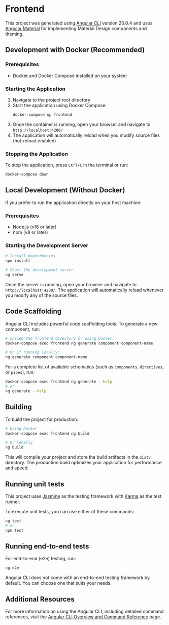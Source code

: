 # Frontend

This project was generated using [Angular CLI](https://github.com/angular/angular-cli) version 20.0.4 and uses [Angular Material](https://material.angular.io/) for implementing Material Design components and theming.

## Development with Docker (Recommended)

### Prerequisites
- Docker and Docker Compose installed on your system

### Starting the Application

1. Navigate to the project root directory
2. Start the application using Docker Compose:
   ```bash
   docker-compose up frontend
   ```
3. Once the container is running, open your browser and navigate to `http://localhost:4200/`
4. The application will automatically reload when you modify source files (hot-reload enabled)

### Stopping the Application

To stop the application, press `Ctrl+C` in the terminal or run:
```bash
docker-compose down
```

## Local Development (Without Docker)

If you prefer to run the application directly on your host machine:

### Prerequisites
- Node.js (v16 or later)
- npm (v8 or later)

### Starting the Development Server

```bash
# Install dependencies
npm install

# Start the development server
ng serve
```

Once the server is running, open your browser and navigate to `http://localhost:4200/`. The application will automatically reload whenever you modify any of the source files.

## Code Scaffolding

Angular CLI includes powerful code scaffolding tools. To generate a new component, run:

```bash
# Inside the frontend directory or using Docker:
docker-compose exec frontend ng generate component component-name

# Or if running locally:
ng generate component component-name
```

For a complete list of available schematics (such as `components`, `directives`, or `pipes`), run:

```bash
docker-compose exec frontend ng generate --help
# or
ng generate --help
```

## Building

To build the project for production:

```bash
# Using Docker
docker-compose exec frontend ng build

# Or locally
ng build
```

This will compile your project and store the build artifacts in the `dist/` directory. The production build optimizes your application for performance and speed.

## Running unit tests

This project uses [Jasmine](https://jasmine.github.io/) as the testing framework with [Karma](https://karma-runner.github.io) as the test runner.

To execute unit tests, you can use either of these commands:

```bash
ng test
# or
npm test
```

## Running end-to-end tests

For end-to-end (e2e) testing, run:

```bash
ng e2e
```

Angular CLI does not come with an end-to-end testing framework by default. You can choose one that suits your needs.

## Additional Resources

For more information on using the Angular CLI, including detailed command references, visit the [Angular CLI Overview and Command Reference](https://angular.dev/tools/cli) page.
